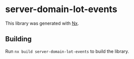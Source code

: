 # server-domain-lot-events

This library was generated with [Nx](https://nx.dev).

## Building

Run `nx build server-domain-lot-events` to build the library.
